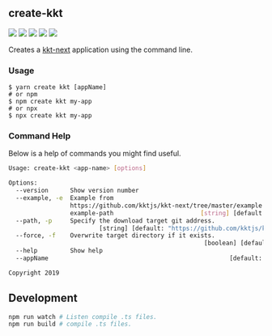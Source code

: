 ## create-kkt

[![](https://img.shields.io/github/issues/kktjs/create-kkt.svg)](https://github.com/kktjs/create-kkt/issues)
[![](https://img.shields.io/github/forks/kktjs/create-kkt.svg)](https://github.com/kktjs/create-kkt/network)
[![](https://img.shields.io/github/stars/kktjs/create-kkt.svg)](https://github.com/kktjs/create-kkt/stargazers)
[![](https://img.shields.io/github/release/kktjs/create-kkt)](https://github.com/kktjs/create-kkt/releases)
[![](https://img.shields.io/npm/v/create-kkt.svg)](https://www.npmjs.com/package/create-kkt)

Creates a [kkt-next](https://github.com/kktjs/kkt-next) application using the command line.

### Usage

```shell
$ yarn create kkt [appName]
# or npm
$ npm create kkt my-app
# or npx
$ npx create kkt my-app
```

### Command Help

Below is a help of commands you might find useful.

```bash
Usage: create-kkt <app-name> [options]

Options:
  --version      Show version number                                   [boolean]
  --example, -e  Example from
                 https://github.com/kktjs/kkt-next/tree/master/example
                 example-path                        [string] [default: "basic"]
  --path, -p     Specify the download target git address.
                         [string] [default: "https://github.com/kktjs/kkt-next"]
  --force, -f    Overwrite target directory if it exists.
                                                      [boolean] [default: false]
  --help         Show help                                             [boolean]
  --appName                                                  [default: "my-app"]

Copyright 2019
```

## Development

```bash
npm run watch # Listen compile .ts files.
npm run build # compile .ts files.
```
